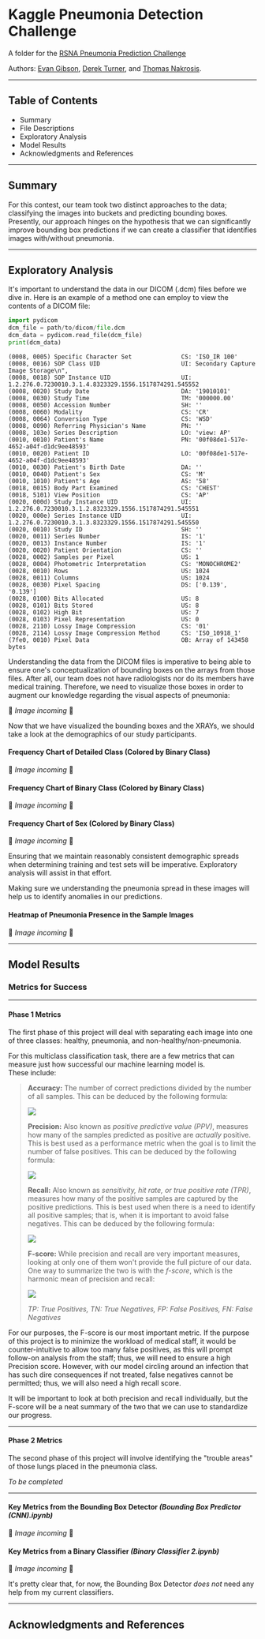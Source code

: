 # Kaggle Pneumonia Detection Challenge
A folder for the [RSNA Pneumonia Prediction Challenge](https://www.kaggle.com/c/rsna-pneumonia-detection-challenge)

Authors: [Evan Gibson](https://github.com/evangibson), [Derek Turner](https://github.com/turnerdj95), and [Thomas Nakrosis](https://github.com/Tnakrosis).

___

## Table of Contents
- Summary
- File Descriptions
- Exploratory Analysis
- Model Results
- Acknowledgments and References

___
## Summary

For this contest, our team took two distinct approaches to the data; classifying the images into buckets and predicting bounding boxes. Presently, our approach hinges on the hypothesis that we can significantly improve bounding box predictions if we can create a classifier that identifies images with/without pneumonia. 

___
## Exploratory Analysis

It's important to understand the data in our DICOM (.dcm) files before we dive in. Here is an example of a method one can employ to view the contents of a DICOM file:

```python
import pydicom
dcm_file = path/to/dicom/file.dcm
dcm_data = pydicom.read_file(dcm_file)
print(dcm_data)
```
```
(0008, 0005) Specific Character Set              CS: 'ISO_IR 100'
(0008, 0016) SOP Class UID                       UI: Secondary Capture Image Storage\n",
(0008, 0018) SOP Instance UID                    UI: 1.2.276.0.7230010.3.1.4.8323329.1556.1517874291.545552
(0008, 0020) Study Date                          DA: '19010101'
(0008, 0030) Study Time                          TM: '000000.00'
(0008, 0050) Accession Number                    SH: ''
(0008, 0060) Modality                            CS: 'CR'
(0008, 0064) Conversion Type                     CS: 'WSD'
(0008, 0090) Referring Physician's Name          PN: ''
(0008, 103e) Series Description                  LO: 'view: AP'
(0010, 0010) Patient's Name                      PN: '00f08de1-517e-4652-a04f-d1dc9ee48593'
(0010, 0020) Patient ID                          LO: '00f08de1-517e-4652-a04f-d1dc9ee48593'
(0010, 0030) Patient's Birth Date                DA: ''
(0010, 0040) Patient's Sex                       CS: 'M'
(0010, 1010) Patient's Age                       AS: '58'
(0018, 0015) Body Part Examined                  CS: 'CHEST'
(0018, 5101) View Position                       CS: 'AP'
(0020, 000d) Study Instance UID                  UI: 1.2.276.0.7230010.3.1.2.8323329.1556.1517874291.545551
(0020, 000e) Series Instance UID                 UI: 1.2.276.0.7230010.3.1.3.8323329.1556.1517874291.545550
(0020, 0010) Study ID                            SH: ''
(0020, 0011) Series Number                       IS: '1'
(0020, 0013) Instance Number                     IS: '1'
(0020, 0020) Patient Orientation                 CS: ''
(0028, 0002) Samples per Pixel                   US: 1
(0028, 0004) Photometric Interpretation          CS: 'MONOCHROME2'
(0028, 0010) Rows                                US: 1024
(0028, 0011) Columns                             US: 1024
(0028, 0030) Pixel Spacing                       DS: ['0.139', '0.139']
(0028, 0100) Bits Allocated                      US: 8
(0028, 0101) Bits Stored                         US: 8
(0028, 0102) High Bit                            US: 7
(0028, 0103) Pixel Representation                US: 0
(0028, 2110) Lossy Image Compression             CS: '01'
(0028, 2114) Lossy Image Compression Method      CS: 'ISO_10918_1'
(7fe0, 0010) Pixel Data                          OB: Array of 143458 bytes
```

Understanding the data from the DICOM files is imperative to being able to ensure one's conceptualization of bounding boxes on the arrays from those files. After all, our team does not have radiologists nor do its members have medical training. Therefore, we need to visualize those boxes in order to augment our knowledge regarding the visual aspects of pneumonia:

🔧 _Image incoming_ 🔧

Now that we have visualized the bounding boxes and the XRAYs, we should take a look at the demographics of our study participants.

#### Frequency Chart of Detailed Class (Colored by Binary Class)
🔧 _Image incoming_ 🔧

#### Frequency Chart of Binary Class (Colored by Binary Class)

🔧 _Image incoming_ 🔧

#### Frequency Chart of Sex (Colored by Binary Class)

🔧 _Image incoming_ 🔧

Ensuring that we maintain reasonably consistent demographic spreads when determining training and test sets will be imperative. Exploratory analysis will assist in that effort.

Making sure we understanding the pneumonia spread in these images will help us to identify anomalies in our predictions.

#### Heatmap of Pneumonia Presence in the Sample Images
🔧 _Image incoming_ 🔧

___
## Model Results

### Metrics for Success  
---
#### Phase 1 Metrics
The first phase of this project will deal with separating each image into one of three classes: healthy, pneumonia, and non-healthy/non-pneumonia.  

For this multiclass classification task, there are a few metrics that can measure just how successful our machine learning model is.  
These include: 

> **Accuracy:**  The number of correct predictions divided by the number of all samples.  This can be deduced by the following formula: 
>  
> <img src="https://render.githubusercontent.com/render/math?math=Accuracy = \frac{TP%2BTN}{TP%2BTN%2BFP%2BFN}">
> 
> **Precision:**  Also known as *positive predictive value (PPV)*, measures how many of the samples predicted as positive are *actually* positive.  This is best used as a performance metric when the goal is to limit the number of false positives.  This can be deduced by the following formula:  
>   
> <img src="https://render.githubusercontent.com/render/math?math=Precision = \frac{TP}{TP%2BFP}">
>  
> **Recall:**  Also known as *sensitivity, hit rate, or true positive rate (TPR)*, measures how many of the positive samples are captured by the positive predictions.  This is best used when there is a need to identify all positive samples; that is, when it is important to avoid false negatives.  This can be deduced by the following formula:  
>  
> <img src="https://render.githubusercontent.com/render/math?math=Recall = \frac{TP}{TP%2BFN}">
>  
> **F-score:**  While precision and recall are very important measures, looking at only one of them won't provide the full picture of our data.  One way to summarize the two is with the *f-score*, which is the harmonic mean of precision and recall:  
>  
> <img src="https://render.githubusercontent.com/render/math?math=F = 2 \times \frac{Precision \times Recall}{Precision%2BRecall}">
>  
> *TP: True Positives, TN: True Negatives, FP: False Positives, FN: False Negatives*  

For our purposes, the F-score is our most important metric.  If the purpose of this project is to minimize the workload of medical staff, it would be counter-intuitive to allow too many false positives, as this will prompt follow-on analysis from the staff; thus, we will need to ensure a high Precision score.  However, with our model circling around an infection that has such dire consequences if not treated, false negatives cannot be permitted; thus, we will also need a high recall score.  

It will be important to look at both precision and recall individually, but the F-score will be a neat summary of the two that we can use to standardize our progress.

---
#### Phase 2 Metrics
The second phase of this project will involve identifying the "trouble areas" of those lungs placed in the pneumonia class.  

_To be completed_

---
#### Key Metrics from the Bounding Box Detector *(Bounding Box Predictor (CNN).ipynb)*
🔧 _Image incoming_ 🔧

#### Key Metrics from a Binary Classifier *(Binary Classifier 2.ipynb)*

🔧 _Image incoming_ 🔧

It's pretty clear that, for now, the Bounding Box Detector *does not* need any help from my current classifiers. 

___
## Acknowledgments and References
